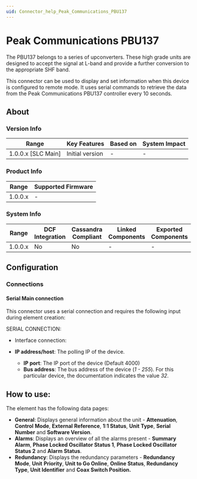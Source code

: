 ```yaml
---
uid: Connector_help_Peak_Communications_PBU137
---
```


# Peak Communications PBU137



The PBU137 belongs to a series of upconverters. These high grade units are designed to accept the signal at L-band and provide a further conversion to the appropriate SHF band.

This connector can be used to display and set information when this device is configured to remote mode. It uses serial commands to retrieve the data from the Peak Communications PBU137 controller every 10 seconds.

## About

### Version Info

| **Range**            | **Key Features** | **Based on** | **System Impact** |
|----------------------|------------------|--------------|-------------------|
| 1.0.0.x \[SLC Main\] | Initial version  | \-           | \-                |

### Product Info

| **Range** | **Supported Firmware** |
|-----------|------------------------|
| 1.0.0.x   | \-                     |

### System Info

| **Range** | **DCF Integration** | **Cassandra Compliant** | **Linked Components** | **Exported Components** |
|-----------|---------------------|-------------------------|-----------------------|-------------------------|
| 1.0.0.x   | No                  | No                      | \-                    | \-                      |

## Configuration

### Connections

#### Serial Main connection

This connector uses a serial connection and requires the following input during element creation:

SERIAL CONNECTION:

- Interface connection:

- **IP address/host**: The polling IP of the device.
  - **IP port**: The IP port of the device (Default 4000)
  - **Bus address**: The bus address of the device (*1 - 255*). For this particular device, the documentation indicates the value *32*.

## How to use:

The element has the following data pages:

- **General**: Displays general information about the unit - **Attenuation**, **Control** **Mode**, **External** **Reference**, **1:1 Status**, **Unit** **Type**, **Serial** **Number** and **Software Version**.
- **Alarms**: Displays an overview of all the alarms present - **Summary** **Alarm**, **Phase Locked Oscillator Status 1**, **Phase Locked Oscillator Status 2** and **Alarm** **Status**.
- **Redundancy**: Displays the redundancy parameters - **Redundancy** **Mode**, **Unit** **Priority**, **Unit to Go Online**, **Online Status**, **Redundancy Type**, **Unit Identifier** and **Coax Switch Position.**


